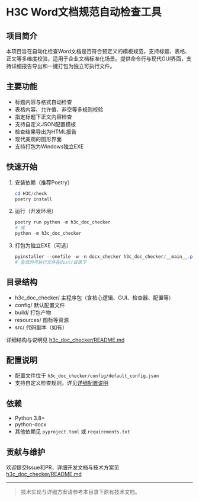 # H3C Word文档规范自动检查工具

## 项目简介
本项目旨在自动化检查Word文档是否符合预定义的模板规范，支持标题、表格、正文等多维度校验，适用于企业文档标准化场景。提供命令行与现代GUI界面，支持详细报告导出和一键打包为独立可执行文件。

## 主要功能
- 标题内容与格式自动检查
- 表格内容、允许值、非空等多规则校验
- 指定标题下正文内容检查
- 支持自定义JSON配置模板
- 检查结果导出为HTML报告
- 现代美观的图形界面
- 支持打包为Windows独立EXE

## 快速开始
1. 安装依赖（推荐Poetry）
   ```powershell
   cd H3C/check
   poetry install
   ```
2. 运行（开发环境）
   ```powershell
   poetry run python -m h3c_doc_checker
   # 或
   python -m h3c_doc_checker
   ```
3. 打包为独立EXE（可选）
   ```powershell
   pyinstaller --onefile -w -n docx_checker h3c_doc_checker/__main__.py
   # 生成的可执行文件在dist/目录下
   ```

## 目录结构
- h3c_doc_checker/  主程序包（含核心逻辑、GUI、检查器、配置等）
- config/           默认配置文件
- build/            打包产物
- resources/        图标等资源
- src/              代码副本（如有）

详细结构与说明见 [h3c_doc_checker/README.md](h3c_doc_checker/README.md)

## 配置说明
- 配置文件位于 `h3c_doc_checker/config/default_config.json`
- 支持自定义检查规则，详见[详细配置说明](h3c_doc_checker/README.md)

## 依赖
- Python 3.8+
- python-docx
- 其他依赖见 `pyproject.toml` 或 `requirements.txt`

## 贡献与维护
欢迎提交Issue和PR，详细开发文档与技术方案见 [h3c_doc_checker/README.md](h3c_doc_checker/README.md)

---

> 技术实现与详细方案请参考本目录下原有技术文档。